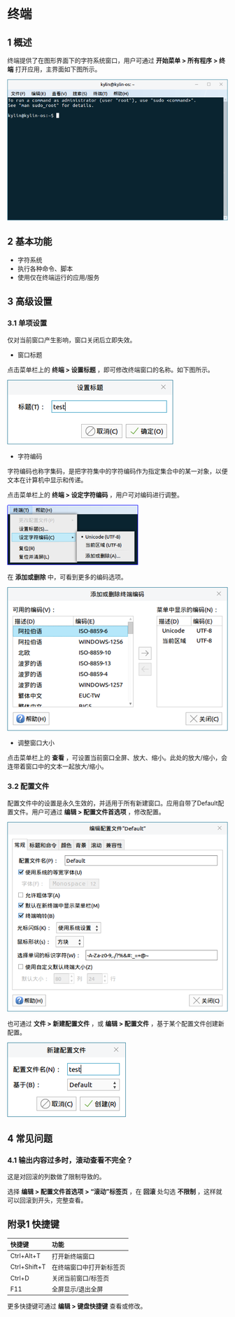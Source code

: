 # 终端

## 1 概述
终端提供了在图形界面下的字符系统窗口，用户可通过 **开始菜单 > 所有程序 > 终端** 打开应用，主界面如下图所示。

![图 1 终端界面-big](image/1.png)
<br>

## 2 基本功能

- 字符系统
- 执行各种命令、脚本
- 使用仅在终端运行的应用/服务

## 3 高级设置

### 3.1 单项设置

仅对当前窗口产生影响，窗口关闭后立即失效。

- 窗口标题

点击菜单栏上的 **终端 > 设置标题** ，即可修改终端窗口的名称。如下图所示。

![图 2 设置窗口标题](image/2.png)
<br>

- 字符编码

字符编码也称字集码，是把字符集中的字符编码作为指定集合中的某一对象，以便文本在计算机中显示和传递。

点击菜单栏上的 **终端 > 设定字符编码** ，用户可对编码进行调整。

![图 3 设置编码](image/3.png)
<br>

在 **添加或删除** 中，可看到更多的编码选项。

![图 4 更多编码](image/4.png)
<br>

- 调整窗口大小

点击菜单栏上的 **查看** ，可设置当前窗口全屏、放大、缩小。此处的放大/缩小，会连带着窗口中的文本一起放大/缩小。

### 3.2 配置文件

配置文件中的设置是永久生效的，并适用于所有新建窗口。应用自带了Default配置文件。用户可通过 **编辑 > 配置文件首选项** ，修改配置。

![图 5 修改Default配置文件](image/5.png)
<br>

也可通过 **文件 > 新建配置文件** ，或 **编辑 > 配置文件** ，基于某个配置文件创建新配置。

![图 6 新建配置](image/6.png)
<br>

## 4 常见问题

### 4.1 输出内容过多时，滚动查看不完全？

这是对回滚的列数做了限制导致的。

选择 **编辑 > 配置文件首选项 > “滚动”标签页** ，在 **回滚** 处勾选 **不限制** ，这样就可以回滚到开头，完整查看。

## 附录1 快捷键

|  快捷键 |  功能|
| :------------ | :------------ |
| Ctrl+Alt+T  |  打开新终端窗口 |
|  Ctrl+Shift+T | 在终端窗口中打开新标签页  |
| Ctrl+D  | 关闭当前窗口/标签页  |
| F11  |  全屏显示/退出全屏 |

更多快捷键可通过 **编辑 > 键盘快捷键** 查看或修改。

<br>
